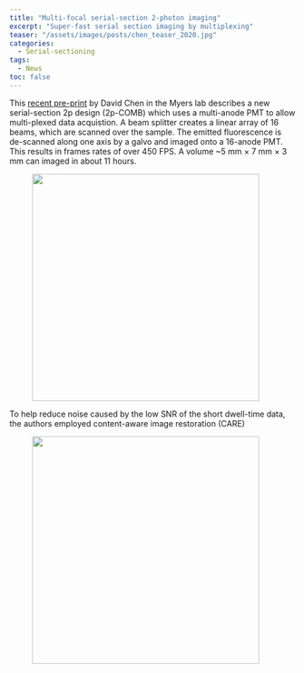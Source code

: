 ```yaml
---
title: "Multi-focal serial-section 2-photon imaging"
excerpt: "Super-fast serial section imaging by multiplexing"
teaser: "/assets/images/posts/chen_teaser_2020.jpg"
categories:
  - Serial-sectioning
tags: 
  - News
toc: false
---
```


This [recent pre-print](https://www.biorxiv.org/content/10.1101/2020.06.11.146704v2) by David Chen in the Myers lab describes a new serial-section 2p design (2p-COMB) which uses a multi-anode PMT to allow multi-plexed data acquistion. A beam splitter creates a linear array of 16 beams, which are scanned over the sample. The emitted fluorescence is de-scanned along one axis by a galvo and imaged onto a 16-anode PMT. This results in frames rates of over 450 FPS. A volume ~5 mm × 7 mm × 3 mm can imaged in about 11 hours. 

<figure>
        <img width="400px" src="{{ site.baseurl }}/assets/images/posts/2p-COMB-path.png" >
</figure>

To help reduce noise caused by the low SNR of the short dwell-time data, the authors employed content-aware image restoration (CARE)

<figure>
        <img width="400px" src="{{ site.baseurl }}/assets/images/posts/Chen_CARE.png" >
</figure>
